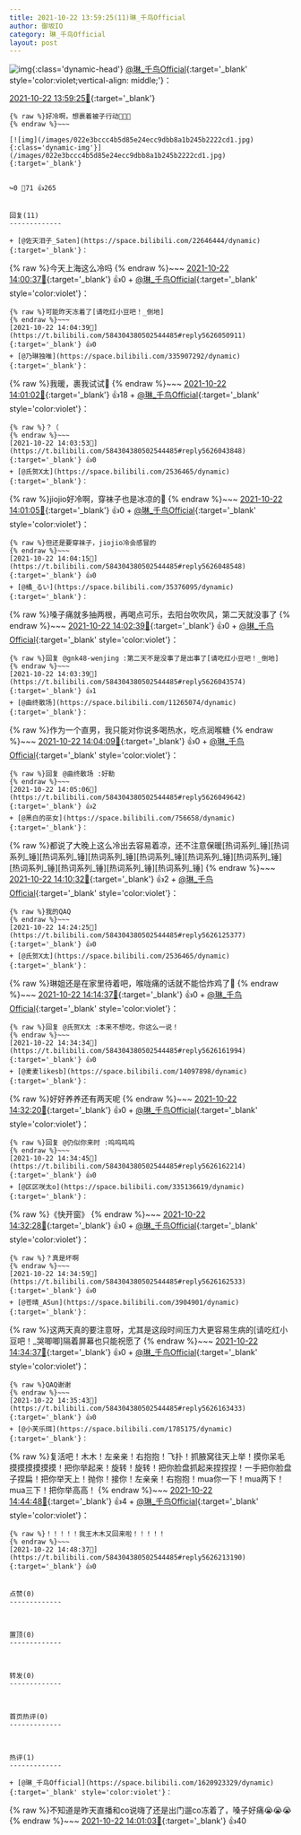 ```yaml
---
title: 2021-10-22 13:59:25(11)琳_千鸟Official
author: 御坂IO
category: 琳_千鸟Official
layout: post
---
```


![img](/images/c0a88f85ebd0d056f37b114e0748e69556c8b488.jpg){:class='dynamic-head'}
[@琳_千鸟Official](https://space.bilibili.com/1620923329/dynamic){:target='_blank' style='color:violet;vertical-align: middle;'}：

[2021-10-22 13:59:25🔗](https://t.bilibili.com/584304380502544485){:target='_blank'}

~~~
{% raw %}好冷啊，想裹着被子行动🥶🥶🥶
{% endraw %}~~~

[![img](/images/022e3bccc4b5d85e24ecc9dbb8a1b245b2222cd1.jpg){:class='dynamic-img'}](/images/022e3bccc4b5d85e24ecc9dbb8a1b245b2222cd1.jpg){:target='_blank'}


↪️0 💬71 👍265


回复(11)
-------------

+ [@佐天泪子_Saten](https://space.bilibili.com/22646444/dynamic){:target='_blank'}：
~~~
{% raw %}今天上海这么冷吗
{% endraw %}~~~
[2021-10-22 14:00:37🔗](https://t.bilibili.com/584304380502544485#reply5626035721){:target='_blank'} 👍0
    + [@琳_千鸟Official](https://space.bilibili.com/1620923329/dynamic){:target='_blank' style='color:violet'}：
~~~
{% raw %}可能昨天冻着了[请吃红小豆吧！_倒地]
{% endraw %}~~~
[2021-10-22 14:04:39🔗](https://t.bilibili.com/584304380502544485#reply5626050911){:target='_blank'} 👍0
+ [@乃琳独唯](https://space.bilibili.com/335907292/dynamic){:target='_blank'}：
~~~
{% raw %}我暖，裹我试试🥰
{% endraw %}~~~
[2021-10-22 14:01:02🔗](https://t.bilibili.com/584304380502544485#reply5626036271){:target='_blank'} 👍18
    + [@琳_千鸟Official](https://space.bilibili.com/1620923329/dynamic){:target='_blank' style='color:violet'}：
~~~
{% raw %}？（
{% endraw %}~~~
[2021-10-22 14:03:53🔗](https://t.bilibili.com/584304380502544485#reply5626043848){:target='_blank'} 👍0
+ [@氏贺X太](https://space.bilibili.com/2536465/dynamic){:target='_blank'}：
~~~
{% raw %}jiojio好冷啊，穿袜子也是冰凉的🥶
{% endraw %}~~~
[2021-10-22 14:01:05🔗](https://t.bilibili.com/584304380502544485#reply5626036313){:target='_blank'} 👍0
    + [@琳_千鸟Official](https://space.bilibili.com/1620923329/dynamic){:target='_blank' style='color:violet'}：
~~~
{% raw %}但还是要穿袜子，jiojio冷会感冒的
{% endraw %}~~~
[2021-10-22 14:04:15🔗](https://t.bilibili.com/584304380502544485#reply5626048548){:target='_blank'} 👍0
+ [@橘_るい](https://space.bilibili.com/35376095/dynamic){:target='_blank'}：
~~~
{% raw %}嗓子痛就多抽两根，再喝点可乐，去阳台吹吹风，第二天就没事了
{% endraw %}~~~
[2021-10-22 14:02:39🔗](https://t.bilibili.com/584304380502544485#reply5626042278){:target='_blank'} 👍0
    + [@琳_千鸟Official](https://space.bilibili.com/1620923329/dynamic){:target='_blank' style='color:violet'}：
~~~
{% raw %}回复 @gnk48-wenjing :第二天不是没事了是出事了[请吃红小豆吧！_倒地]
{% endraw %}~~~
[2021-10-22 14:03:39🔗](https://t.bilibili.com/584304380502544485#reply5626043574){:target='_blank'} 👍1
+ [@曲终散场](https://space.bilibili.com/11265074/dynamic){:target='_blank'}：
~~~
{% raw %}作为一个直男，我只能对你说多喝热水，吃点润喉糖
{% endraw %}~~~
[2021-10-22 14:04:09🔗](https://t.bilibili.com/584304380502544485#reply5626050282){:target='_blank'} 👍0
    + [@琳_千鸟Official](https://space.bilibili.com/1620923329/dynamic){:target='_blank' style='color:violet'}：
~~~
{% raw %}回复 @曲终散场 :好勒
{% endraw %}~~~
[2021-10-22 14:05:06🔗](https://t.bilibili.com/584304380502544485#reply5626049642){:target='_blank'} 👍2
+ [@黑白的巫女](https://space.bilibili.com/756658/dynamic){:target='_blank'}：
~~~
{% raw %}都说了大晚上这么冷出去容易着凉，还不注意保暖[热词系列_锤][热词系列_锤][热词系列_锤][热词系列_锤][热词系列_锤][热词系列_锤][热词系列_锤][热词系列_锤][热词系列_锤][热词系列_锤][热词系列_锤]
{% endraw %}~~~
[2021-10-22 14:10:32🔗](https://t.bilibili.com/584304380502544485#reply5626076590){:target='_blank'} 👍2
    + [@琳_千鸟Official](https://space.bilibili.com/1620923329/dynamic){:target='_blank' style='color:violet'}：
~~~
{% raw %}我的QAQ
{% endraw %}~~~
[2021-10-22 14:24:25🔗](https://t.bilibili.com/584304380502544485#reply5626125377){:target='_blank'} 👍0
+ [@氏贺X太](https://space.bilibili.com/2536465/dynamic){:target='_blank'}：
~~~
{% raw %}琳姐还是在家里待着吧，喉咙痛的话就不能恰炸鸡了🤕
{% endraw %}~~~
[2021-10-22 14:14:37🔗](https://t.bilibili.com/584304380502544485#reply5626083336){:target='_blank'} 👍0
    + [@琳_千鸟Official](https://space.bilibili.com/1620923329/dynamic){:target='_blank' style='color:violet'}：
~~~
{% raw %}回复 @氏贺X太 :本来不想吃，你这么一说！
{% endraw %}~~~
[2021-10-22 14:34:34🔗](https://t.bilibili.com/584304380502544485#reply5626161994){:target='_blank'} 👍0
+ [@麦麦likesb](https://space.bilibili.com/14097898/dynamic){:target='_blank'}：
~~~
{% raw %}好好养养还有两天呢
{% endraw %}~~~
[2021-10-22 14:32:20🔗](https://t.bilibili.com/584304380502544485#reply5626153312){:target='_blank'} 👍0
    + [@琳_千鸟Official](https://space.bilibili.com/1620923329/dynamic){:target='_blank' style='color:violet'}：
~~~
{% raw %}回复 @仍似你来时 :呜呜呜呜
{% endraw %}~~~
[2021-10-22 14:34:45🔗](https://t.bilibili.com/584304380502544485#reply5626162214){:target='_blank'} 👍0
+ [@区区咲太o](https://space.bilibili.com/335136619/dynamic){:target='_blank'}：
~~~
{% raw %}《快开窗》
{% endraw %}~~~
[2021-10-22 14:32:28🔗](https://t.bilibili.com/584304380502544485#reply5626153469){:target='_blank'} 👍0
    + [@琳_千鸟Official](https://space.bilibili.com/1620923329/dynamic){:target='_blank' style='color:violet'}：
~~~
{% raw %}？真是坏啊
{% endraw %}~~~
[2021-10-22 14:34:59🔗](https://t.bilibili.com/584304380502544485#reply5626162533){:target='_blank'} 👍0
+ [@苍晴_ASun](https://space.bilibili.com/3904901/dynamic){:target='_blank'}：
~~~
{% raw %}这两天真的要注意呀，尤其是这段时间压力大更容易生病的[请吃红小豆吧！_哭唧唧]隔着屏幕也只能祝愿了
{% endraw %}~~~
[2021-10-22 14:34:37🔗](https://t.bilibili.com/584304380502544485#reply5626157901){:target='_blank'} 👍0
    + [@琳_千鸟Official](https://space.bilibili.com/1620923329/dynamic){:target='_blank' style='color:violet'}：
~~~
{% raw %}QAQ谢谢
{% endraw %}~~~
[2021-10-22 14:35:43🔗](https://t.bilibili.com/584304380502544485#reply5626163433){:target='_blank'} 👍0
+ [@小芙乐珥](https://space.bilibili.com/1785175/dynamic){:target='_blank'}：
~~~
{% raw %}复活吧！木木！左亲亲！右抱抱！飞扑！抓腋窝往天上举！摸你呆毛摸摸摸摸摸摸！把你举起来！旋转！旋转！把你脸盘抓起来捏捏捏！一手把你脸盘子捏扁！把你举天上！抛你！接你！左亲亲！右抱抱！mua你一下！mua两下！mua三下！把你举高高！
{% endraw %}~~~
[2021-10-22 14:44:48🔗](https://t.bilibili.com/584304380502544485#reply5626194713){:target='_blank'} 👍4
    + [@琳_千鸟Official](https://space.bilibili.com/1620923329/dynamic){:target='_blank' style='color:violet'}：
~~~
{% raw %}！！！！！我王木木又回来啦！！！！！
{% endraw %}~~~
[2021-10-22 14:48:37🔗](https://t.bilibili.com/584304380502544485#reply5626213190){:target='_blank'} 👍0


点赞(0)
-------------



置顶(0)
-------------



转发(0)
-------------



首页热评(0)
-------------



热评(1)
-------------

+ [@琳_千鸟Official](https://space.bilibili.com/1620923329/dynamic){:target='_blank' style='color:violet'}：
~~~
{% raw %}不知道是昨天直播和co说嗨了还是出门遛co冻着了，嗓子好痛😭😭😭
{% endraw %}~~~
[2021-10-22 14:01:03🔗](https://t.bilibili.com/584304380502544485#reply5626040186){:target='_blank'} 👍40


